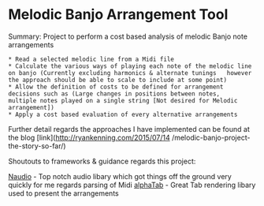 Melodic Banjo Arrangement Tool
==============================

Summary: Project to perform a cost based analysis of melodic Banjo note arrangements


	* Read a selected melodic line from a Midi file
	* Calculate the various ways of playing each note of the melodic line on banjo (Currently excluding harmonics & alternate tunings 	however the approach should be able to scale to include at some point)
	* Allow the definition of costs to be defined for arrangement decisions such as (Large changes in positions between notes, 			multiple notes played on a single string [Not desired for Melodic arrangement])
	* Apply a cost based evaluation of every alternative arrangements

Further detail regards the approaches I have implemented can be found at the blog [link](http://ryankenning.com/2015/07/14
/melodic-banjo-project-the-story-so-far/)

Shoutouts to frameworks & guidance regards this project:

[Naudio](https://github.com/naudio/NAudio) - Top notch audio libary which got things off the ground very quickly for me regards parsing of Midi
[alphaTab](https://github.com/CoderLine/alphaTab) - Great Tab rendering libary used to present the arrangements
